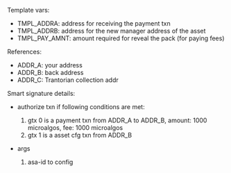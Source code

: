 Template vars:

- TMPL_ADDRA: address for receiving the payment txn
- TMPL_ADDRB: address for the new manager address of the asset
- TMPL_PAY_AMNT: amount required for reveal the pack (for paying fees)

References:

- ADDR_A: your address
- ADDR_B: back address
- ADDR_C: Trantorian collection addr

Smart signature details:

- authorize txn if following conditions are met:

  1. gtx 0 is a payment txn from ADDR_A to ADDR_B, amount: 1000 microalgos, fee: 1000 microalgos
  2. gtx 1 is a asset cfg txn from ADDR_B

- args
  1. asa-id to config
